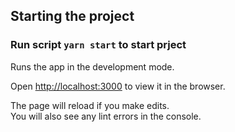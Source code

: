 ## Starting the project
### Run script `yarn start` to start prject

Runs the app in the development mode.

Open [http://localhost:3000](http://localhost:3000) to view it in the browser.

The page will reload if you make edits.\
You will also see any lint errors in the console.
